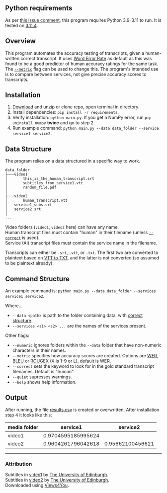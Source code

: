 ## Python requirements
As per [this issue comment](https://github.com/numpy/numpy/issues/24318#issuecomment-1662834406), this program requires Python 3.9-3.11 to run. It is tested on [3.11.4](https://www.python.org/downloads/release/python-3114/).

## Overview
This program automates the accuracy testing of transcripts, given a human-written correct transcript. 
It uses [Word Error Rate](https://en.wikipedia.org/wiki/Word_error_rate) as default as this was found to be a good predictor of human accuracy ratings for the same task. The [`--metric`](#command-structure) flag can be used to change this.
The program's intended use is to compare between services, not give precise accuracy scores to transcripts.

## Installation
1. [Download](https://github.com/lewisforbes/Transcript-Evaluator/archive/refs/heads/main.zip) and unzip or clone repo, open terminal in directory.
2. Install dependencies: `pip install -r requirements`. 
3. Verify installation: `python main.py`. If you get a NumPy error, run `pip uninstall numpy` **twice** and go to step 2.
4. Run example command: `python main.py --data data_folder --service service1 service2`.


## Data Structure
The program relies on a data structured in a specific way to work.

```
data_folder
├───video1
│       this_is_the_human_transcript.srt
│       subtitles_from_service1.vtt
│       random_file.pdf
│
├───video2
│       human_transcript.vtt
│	service1_subs.srt
│	service2.srt
│
...
```

Video folders (`video1`, `video2` here) can have any name. \
Human transcript files must contain "human" in their filename (unless [`--correct`](#command-structure) is used). \
Service (AI) transcript files must contain the service name in the filename.

Transcripts can either be `.srt`, `.vtt`, or `.txt`. The first two are converted to plaintext based on [VTT to TXT](https://github.com/lewisforbes/VTT-to-TXT/), and the latter is not converted (so assumed to be plaintext already).


## Command Structure
An example command is: `python main.py --data data_folder --services service1 service2`.

Where...

- `--data <path>` is path to the folder containing data, with [correct structure](#data-structure).
- `--services <s1> <s2> ...` are the names of the services present.

Other flags:

- `--numeric` ignores folders within the `--data` folder that have non-numeric characters in their names. 
- `--metric` specifies how accuracy scores are created. Options are [WER](https://en.wikipedia.org/wiki/Word_error_rate), [BLEU](https://en.wikipedia.org/wiki/BLEU) or [ROUGEX](https://en.wikipedia.org/wiki/ROUGE_(metric)) (X is 1-9 or L), default is WER.
- `--correct` sets the keyword to look for in the gold standard transcript filenames. Default is "human".
- `--quiet` supresses warnings.
- `--help` shows help information.




## Output

After running, the file [results.csv](/results.csv) is created or overwritten. After installation step 4 it looks like this:

| media folder | service1           | service2         |
|--------------|--------------------|------------------|
| video1       | 0.9704595185995624 |                  |
| video2       | 0.9604261796042618 | 0.95662100456621 |

--------------

### Attribution
Subtitles in [video1](data_folder/video1) by [The University of Edinburgh](https://www.youtube.com/watch?v=93Z48ALaBSQ). \
Subtitles in [video2](data_folder/video2) by [The University of Edinburgh](https://www.youtube.com/watch?v=nq80hb4-klw). \
Downloaded using [Views4You](https://views4you.com/tools/youtube-subtitles-downloader/).
